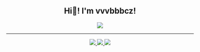 <h2 align="center">Hi👋! I'm vvvbbbcz!</h2>
<p align="center">
<img src="https://github-readme-stats.vercel.app/api?username=vvvbbbcz&show_icons=true&theme=radical"></img>
</p>

<hr/>

<p align="center">
  <a href="https://space.bilibili.com/352105755" target="_blank">
    <img src="https://img.shields.io/badge/BiliBili-自由的铁矿-fb7299?style=flat&logo=bilibili&logoColor=fb7299" />
  </a>
  <a href="https://twitter.com/vvvbbbcz" target="_blank">
    <img src="https://img.shields.io/badge/X-vvvbbbcz-black?logo=x" />
  </a>
  <a href="mailto:vvvbbbcz@bzgzs.cn">
    <img src="https://img.shields.io/badge/Mail-vvvbbbcz%40bzgzs.cn-blue"/>
  </a>
</p>
